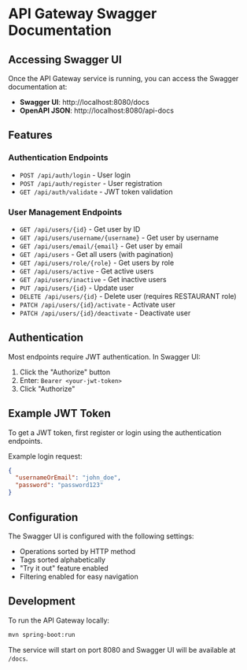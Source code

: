 # API Gateway Swagger Documentation

## Accessing Swagger UI

Once the API Gateway service is running, you can access the Swagger documentation at:

- **Swagger UI**: http://localhost:8080/docs
- **OpenAPI JSON**: http://localhost:8080/api-docs

## Features

### Authentication Endpoints
- `POST /api/auth/login` - User login
- `POST /api/auth/register` - User registration  
- `GET /api/auth/validate` - JWT token validation

### User Management Endpoints
- `GET /api/users/{id}` - Get user by ID
- `GET /api/users/username/{username}` - Get user by username
- `GET /api/users/email/{email}` - Get user by email
- `GET /api/users` - Get all users (with pagination)
- `GET /api/users/role/{role}` - Get users by role
- `GET /api/users/active` - Get active users
- `GET /api/users/inactive` - Get inactive users
- `PUT /api/users/{id}` - Update user
- `DELETE /api/users/{id}` - Delete user (requires RESTAURANT role)
- `PATCH /api/users/{id}/activate` - Activate user
- `PATCH /api/users/{id}/deactivate` - Deactivate user

## Authentication

Most endpoints require JWT authentication. In Swagger UI:

1. Click the "Authorize" button
2. Enter: `Bearer <your-jwt-token>`
3. Click "Authorize"

## Example JWT Token

To get a JWT token, first register or login using the authentication endpoints.

Example login request:
```json
{
  "usernameOrEmail": "john_doe",
  "password": "password123"
}
```

## Configuration

The Swagger UI is configured with the following settings:
- Operations sorted by HTTP method
- Tags sorted alphabetically  
- "Try it out" feature enabled
- Filtering enabled for easy navigation

## Development

To run the API Gateway locally:
```bash
mvn spring-boot:run
```

The service will start on port 8080 and Swagger UI will be available at `/docs`.
